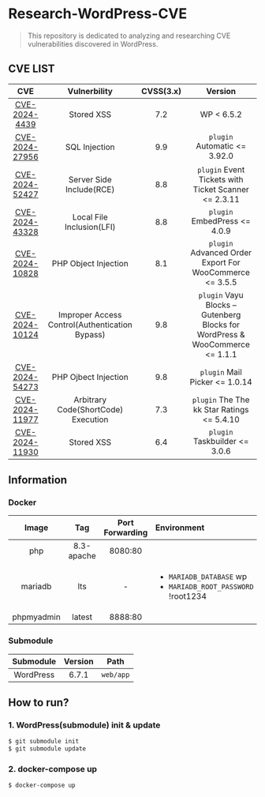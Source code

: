# Research-WordPress-CVE

> This repository is dedicated to analyzing and researching CVE vulnerabilities discovered in WordPress.

## CVE LIST
|CVE|Vulnerbility|CVSS(3.x)|Version|
|:-:|:----------:|:-------:|:---------------:|
|[CVE-2024-4439](https://github.com/DoTTak/Research-WordPress-CVE/tree/CVE-2024-4439)|Stored XSS|7.2|WP < 6.5.2|
|[CVE-2024-27956](https://github.com/DoTTak/Research-WordPress-CVE/tree/CVE-2024-27956)|SQL Injection|9.9|`plugin` Automatic <= 3.92.0|
|[CVE-2024-52427](https://github.com/DoTTak/Research-WordPress-CVE/tree/CVE-2024-52427)|Server Side Include(RCE)|8.8|`plugin` Event Tickets with Ticket Scanner <= 2.3.11|
|[CVE-2024-43328](https://github.com/DoTTak/Research-WordPress-CVE/tree/CVE-2024-43328)|Local File Inclusion(LFI)|8.8|`plugin` EmbedPress <= 4.0.9|
|[CVE-2024-10828](https://github.com/DoTTak/Research-WordPress-CVE/tree/CVE-2024-10828)|PHP Object Injection|8.1|`plugin` Advanced Order Export For WooCommerce <= 3.5.5|
|[CVE-2024-10124](https://github.com/DoTTak/Research-WordPress-CVE/tree/CVE-2024-10124)|Improper Access Control(Authentication Bypass)|9.8|`plugin` Vayu Blocks – Gutenberg Blocks for WordPress & WooCommerce <= 1.1.1|
|[CVE-2024-54273](https://github.com/DoTTak/Research-WordPress-CVE/tree/CVE-2024-54273)|PHP Ojbect Injection|9.8|`plugin` Mail Picker <= 1.0.14|
|[CVE-2024-11977](https://github.com/DoTTak/Research-WordPress-CVE/tree/CVE-2024-11977)|Arbitrary Code(ShortCode) Execution|7.3|`plugin` The The kk Star Ratings <= 5.4.10|
|[CVE-2024-11930](https://github.com/DoTTak/Research-WordPress-CVE/tree/CVE-2024-11930)|Stored XSS|6.4|`plugin` Taskbuilder <= 3.0.6|

## Information

### Docker
|Image|Tag|Port Forwarding|Environment|
|:---:|:-:|:--:|:----|
|php|8.3-apache|8080:80| |
|mariadb|lts| - | <ul><li>`MARIADB_DATABASE` wp</li><li>`MARIADB_ROOT_PASSWORD` !root1234</li></ul> |
|phpmyadmin|latest|8888:80| |


### Submodule
|Submodule|Version|Path|
|:-------:|:-----:|:--:|
|WordPress|6.7.1|`web/app`|


## How to run?

### 1. WordPress(submodule) init & update
```bash
$ git submodule init
$ git submodule update
```

### 2. docker-compose up
```bash
$ docker-compose up
```
